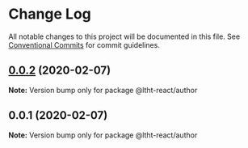 # Change Log

All notable changes to this project will be documented in this file.
See [Conventional Commits](https://conventionalcommits.org) for commit guidelines.

## [0.0.2](https://github.com/ltht-epr/ltht-react/compare/@ltht-react/author@0.0.1...@ltht-react/author@0.0.2) (2020-02-07)

**Note:** Version bump only for package @ltht-react/author





## 0.0.1 (2020-02-07)

**Note:** Version bump only for package @ltht-react/author
